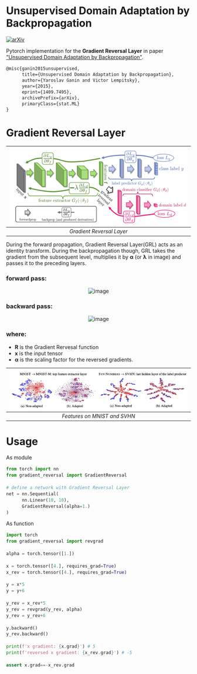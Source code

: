 # Unsupervised Domain Adaptation by Backpropagation
[![arXiv](https://img.shields.io/badge/arXiv-1409.7495-b31b1b.svg)](https://arxiv.org/abs/1409.7495)

Pytorch implementation for the **Gradient Reversal Layer** in paper ["Unsupervised Domain Adaptation by Backpropagation"](https://arxiv.org/abs/1409.7495).

```
@misc{ganin2015unsupervised,
      title={Unsupervised Domain Adaptation by Backpropagation}, 
      author={Yaroslav Ganin and Victor Lempitsky},
      year={2015},
      eprint={1409.7495},
      archivePrefix={arXiv},
      primaryClass={stat.ML}
}
```

# Gradient Reversal Layer


| ![](images/grl.png) | 
|:--:| 
| *Gradient Reversal Layer* |

During the forward
propagation, Gradient Reversal Layer(GRL) acts as an identity transform. During
the backpropagation though, GRL takes the gradient from
the subsequent level, multiplies it by **α** (or **λ** in image) and passes it to
the preceding layers.


### forward pass: 

<div align="center">

![image](https://quicklatex.com/cache3/c7/ql_0e1cd0886323d96442d8258d2a0723c7_l3.png)

</div>

### backward pass: 

<div align="center">

![image](https://quicklatex.com/cache3/99/ql_75fae9ade44cfa85ce4da26128d32799_l3.png)

</div>

### where:
- **R** is the Gradient Rervesal function
- **x** is the input tensor
- **α** is the scaling factor for the reversed gradients.


| ![](images/result.png) | 
|:--:| 
| *Features on MNIST and SVHN* |


# Usage

As module
```python
from torch import nn
from gradient_reversal import GradientReversal

# define a network with Gradient Reversal Layer
net = nn.Sequential(
      nn.Linear(10, 10),
      GradientReversal(alpha=1.)
)
```

As function
```python
import torch
from gradient_reversal import revgrad

alpha = torch.tensor([1.])

x = torch.tensor([4.], requires_grad=True)
x_rev = torch.tensor([4.], requires_grad=True)

y = x*5
y = y+6

y_rev = x_rev*5
y_rev = revgrad(y_rev, alpha)
y_rev = y_rev+6

y.backward()
y_rev.backward()

print(f'x gradient: {x.grad}') # 5
print(f'reversed x gradient: {x_rev.grad}') # -5

assert x.grad==-x_rev.grad
```